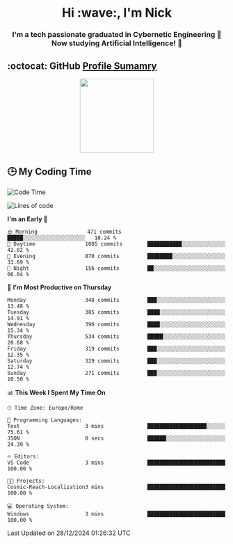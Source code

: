 <h1 align="center">Hi :wave:, I'm Nick</h1>

<h3 align="center">I'm a tech passionate graduated in Cybernetic Engineering 🤖<br>
Now studying Artificial Intelligence! 🧠</h3>


## :octocat: GitHub <a href="https://github.com/vn7n24fzkq/github-profile-summary-cards">Profile Sumamry</a>

<p align="center">
   <img style="height:170px;display:inline-block"  src="http://github-profile-summary-cards.vercel.app/api/cards/profile-details?username=CodeClimberNT&theme=github_dark" />
<!--    <img style="height:170px;display:inline-block"  src="http://github-profile-summary-cards.vercel.app/api/cards/repos-per-language?username=CodeClimberNT&theme=github_dark&exclude=" /> -->
</p>

 ## :clock3: My Coding Time 
 
<!--START_SECTION:waka-->
![Code Time](http://img.shields.io/badge/Code%20Time-388%20hrs%2059%20mins-blue)

![Lines of code](https://img.shields.io/badge/From%20Hello%20World%20I%27ve%20Written-3.8%20million%20lines%20of%20code-blue)

**I'm an Early 🐤** 

```text
🌞 Morning                471 commits         █████░░░░░░░░░░░░░░░░░░░░   18.24 % 
🌆 Daytime                1085 commits        ███████████░░░░░░░░░░░░░░   42.02 % 
🌃 Evening                870 commits         ████████░░░░░░░░░░░░░░░░░   33.69 % 
🌙 Night                  156 commits         ██░░░░░░░░░░░░░░░░░░░░░░░   06.04 % 
```
📅 **I'm Most Productive on Thursday** 

```text
Monday                   348 commits         ███░░░░░░░░░░░░░░░░░░░░░░   13.48 % 
Tuesday                  385 commits         ████░░░░░░░░░░░░░░░░░░░░░   14.91 % 
Wednesday                396 commits         ████░░░░░░░░░░░░░░░░░░░░░   15.34 % 
Thursday                 534 commits         █████░░░░░░░░░░░░░░░░░░░░   20.68 % 
Friday                   319 commits         ███░░░░░░░░░░░░░░░░░░░░░░   12.35 % 
Saturday                 329 commits         ███░░░░░░░░░░░░░░░░░░░░░░   12.74 % 
Sunday                   271 commits         ███░░░░░░░░░░░░░░░░░░░░░░   10.50 % 
```


📊 **This Week I Spent My Time On** 

```text
🕑︎ Time Zone: Europe/Rome

💬 Programming Languages: 
Text                     3 mins              ███████████████████░░░░░░   75.61 % 
JSON                     0 secs              ██████░░░░░░░░░░░░░░░░░░░   24.39 % 

🔥 Editors: 
VS Code                  3 mins              █████████████████████████   100.00 % 

🐱‍💻 Projects: 
Cosmic-Reach-Localization3 mins              █████████████████████████   100.00 % 

💻 Operating System: 
Windows                  3 mins              █████████████████████████   100.00 % 
```


 Last Updated on 28/12/2024 01:26:32 UTC
<!--END_SECTION:waka-->


